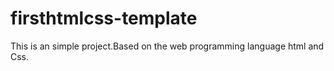 firsthtmlcss-template
=====================
This is an simple project.Based on the web programming language html and Css.
